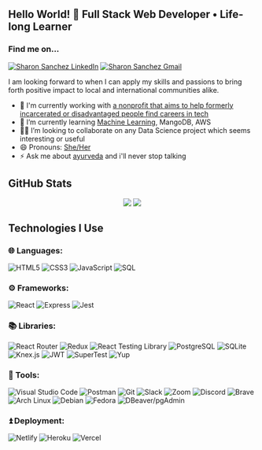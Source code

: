 ## Hello World! 👋 Full Stack Web Developer • Life-long Learner

### Find me on...
[![Sharon Sanchez LinkedIn](https://img.shields.io/badge/Sharon_Sanchez-0A66C2?style=for-the-badge&logo=LinkedIn)](https://www.linkedin.com/in/sharontsanchez/)
[![Sharon Sanchez Gmail](https://img.shields.io/badge/Gmail-D14836?style=for-the-badge&logo=gmail&logoColor=white)](mailto:sharontsanchez@gmail.com)

I am looking forward to when I can apply my skills and passions to bring forth positive impact to local and international communities alike.

- 🔨 I'm currently working with [a nonprofit that aims to help formerly incarcerated or disadvantaged people find careers in tech](https://www.underdogdevs.org/)
- 🌱 I’m currently learning [Machine Learning](https://www.coursera.org/learn/machine-learning), MangoDB, AWS
- 👯🏽 I’m looking to collaborate on any Data Science project which seems interesting or useful
- 😄 Pronouns: [She/Her](https://www.mypronouns.org/she-her)
- ⚡ Ask me about [ayurveda](https://en.wikipedia.org/wiki/Ayurveda) and i'll never stop talking 

## GitHub Stats
<p align = "center">
  <img src = "https://github-readme-stats.vercel.app/api?username=sharontsanchez&show_icons=true&theme=radical&line_height=33">
  <img src = "https://github-readme-streak-stats.herokuapp.com/?user=sharontsanchez&theme=blue-green)](https://github.com/sharontsanchez/github-readme-streak-stats)">
</p>

## Technologies I Use

### 🌐 Languages: 

![HTML5](https://img.shields.io/badge/html5-%23E34F26.svg?style=for-the-badge&logo=html5&logoColor=white) 
![CSS3](https://img.shields.io/badge/css3-%231572B6.svg?style=for-the-badge&logo=css3&logoColor=white) 
![JavaScript](https://img.shields.io/badge/javascript-%23323330.svg?style=for-the-badge&logo=javascript&logoColor=%23F7DF1E)
![SQL](https://img.shields.io/badge/SQL-blue?style=for-the-badge)

### ⚙️ Frameworks: 

![React](https://img.shields.io/badge/React-20232A?style=for-the-badge&logo=react&logoColor=61DAFB) 
![Express](https://img.shields.io/badge/Express.js-000000?style=for-the-badge&logo=express&logoColor=white) 
![Jest](https://img.shields.io/badge/Jest-C21325?style=for-the-badge&logo=jest&logoColor=white)

### 📚 Libraries: 

![React Router](https://img.shields.io/badge/React_Router-CA4245?style=for-the-badge&logo=react-router&logoColor=white)
![Redux](https://img.shields.io/badge/Redux-593D88?style=for-the-badge&logo=redux&logoColor=white)
![React Testing Library](https://img.shields.io/badge/-TestingLibrary-%23E33332?style=for-the-badge&logo=testing-library&logoColor=white)
![PostgreSQL](https://img.shields.io/badge/PostgreSQL-316192?style=for-the-badge&logo=postgresql&logoColor=white)
![SQLite](https://img.shields.io/badge/sqlite-%2307405e.svg?style=for-the-badge&logo=sqlite&logoColor=white)
![Knex.js](https://img.shields.io/badge/Knex.js-orange?style=for-the-badge)
![JWT](https://img.shields.io/badge/JWT-black?style=for-the-badge&logo=JSON%20web%20tokens)
![SuperTest](https://img.shields.io/badge/SuperTest-red?style=for-the-badge)
![Yup](https://img.shields.io/badge/Yup-black?style=for-the-badge)

### 🧰 Tools: 

![Visual Studio Code](https://img.shields.io/badge/Visual%20Studio%20Code-0078d7.svg?style=for-the-badge&logo=visual-studio-code&logoColor=white) 
![Postman](https://img.shields.io/badge/Postman-FF6C37?style=for-the-badge&logo=postman&logoColor=white) 
![Git](https://img.shields.io/badge/git-%23F05033.svg?style=for-the-badge&logo=git&logoColor=white) 
![Slack](https://img.shields.io/badge/Slack-4A154B?style=for-the-badge&logo=slack&logoColor=white) 
![Zoom](https://img.shields.io/badge/Zoom-2D8CFF?style=for-the-badge&logo=zoom&logoColor=white) 
![Discord](https://img.shields.io/badge/Discord-7289DA?style=for-the-badge&logo=discord&logoColor=white) 
![Brave](https://img.shields.io/badge/Brave-FB542B?style=for-the-badge&logo=Brave&logoColor=white) 
![Arch Linux](https://img.shields.io/badge/Arch_Linux-1793D1?style=for-the-badge&logo=arch-linux&logoColor=white) 
![Debian](https://img.shields.io/badge/Debian-A81D33?style=for-the-badge&logo=debian&logoColor=white) 
![Fedora](https://img.shields.io/badge/Fedora-294172?style=for-the-badge&logo=fedora&logoColor=white)
![DBeaver/pgAdmin](https://img.shields.io/badge/DBeaver_/_pgAdmin-tan?style=for-the-badge&logo=PostgreSQL&logoColor=black)

### ⏫ Deployment: 

![Netlify](https://img.shields.io/badge/netlify-%23000000.svg?style=for-the-badge&logo=netlify&logoColor=#00C7B7) 
![Heroku](https://img.shields.io/badge/heroku-%23430098.svg?style=for-the-badge&logo=heroku&logoColor=white) 
![Vercel](https://img.shields.io/badge/vercel-%23000000.svg?style=for-the-badge&logo=vercel&logoColor=white)

